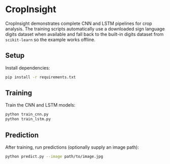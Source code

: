 # CropInsight

CropInsight demonstrates complete CNN and LSTM pipelines for crop analysis.
The training scripts automatically use a downloaded sign language digits
dataset when available and fall back to the built-in digits dataset from
`scikit-learn` so the example works offline.

## Setup

Install dependencies:

```bash
pip install -r requirements.txt
```

## Training

Train the CNN and LSTM models:

```bash
python train_cnn.py
python train_lstm.py
```

## Prediction

After training, run predictions (optionally supply an image path):

```bash
python predict.py --image path/to/image.jpg
```
